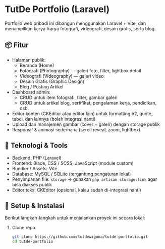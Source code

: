 # TutDe Portfolio (Laravel)

Portfolio web pribadi ini dibangun menggunakan Laravel + Vite, dan menampilkan karya-karya fotografi, videografi, desain grafis, serta blog.

## 📦 Fitur

- Halaman publik:
  - Beranda (Home)
  - Fotografi (Photography) — galeri foto, filter, lightbox detail
  - Videografi (Videography) — galeri video
  - Desain Grafis (Graphic Design)
  - Blog / Posting Artikel
- Dashboard admin:
  - CRUD untuk item fotografi, filter, gambar galeri
  - CRUD untuk artikel blog, sertifikat, pengalaman kerja, pendidikan, dsb.
- Editor konten (CKEditor atau editor lain) untuk formatting h2, quote, tabel, dan lainnya (boleh integrasi nanti)
- Upload dan manajemen gambar (cover + galeri) dengan storage publik
- Responsif & animasi sederhana (scroll reveal, zoom, lightbox)

## 🧰 Teknologi & Tools

- Backend: PHP (Laravel)
- Frontend: Blade, CSS / SCSS, JavaScript (module custom)
- Bundler / Assets: Vite
- Database: MySQL / SQLite (tergantung pengaturan lokal)
- Penyimpanan file: `storage` → gunakan `php artisan storage:link` agar bisa diakses publik
- Editor teks: CKEditor (opsional, kalau sudah di-integrasi nanti)

## 🚀 Setup & Instalasi

Berikut langkah-langkah untuk menjalankan proyek ini secara lokal:

1. Clone repo:
   ```bash
   git clone https://github.com/tutdewiguna/tutde-portfolio.git
   cd tutde-portfolio
